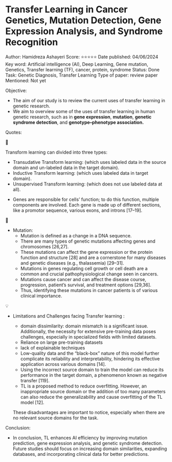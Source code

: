 # Transfer Learning in Cancer Genetics, Mutation Detection, Gene Expression Analysis, and Syndrome Recognition

Author: Hamidreza Ashayeri
Score: ⭐️⭐️⭐️⭐️⭐️
Date published: 04/06/2024
Key word: Artificial intelligence (AI), Deep Learning, Gene mutation, Genetics, Transfer learning (TF), cancer, protein, syndrome
Status: Done
Task: Genetic Diagnosis, Transfer Learning
Type of paper: review paper
Mentioned: Not yet

Objective:

- The aim of our study is to review the current uses of transfer learning in genetic research.
- We aim to overview some of the uses of transfer learning in human genetic research, such as in **gene expression**, **mutation**, **genetic syndrome detection**, and **genotype–phenotype association.**

Quotes:

<aside>
📌

Transform learning can divided into three types:

- Transudative Transform learning:  (which uses labeled data in the source domain
and un-labeled data in the target domain).
- Inductive Transform learning: (which uses labeled data in target domain).
- Unsupervised Transform learning: (which does not use labeled data at all).
</aside>

- Genes are responsible for cells’ function; to do this function, multiple components are involved. Each gene is made up of different sections, like a promotor sequence, various exons, and introns [17–19].

<aside>
📌

- Mutation:
    - Mutation is defined as a change in a DNA sequence.
    - There are many types of genetic mutations affecting genes and chromosomes [26,27].
    - These mutations can affect the gene expression or the protein function and structure [28] and are a cornerstone for many diseases and genetic diseases (e.g., thalassemia) [29–31].
    - Mutations in genes regulating cell growth or cell death are a common and crucial pathophysiological change seen in cancers.
    - Mutations cause cancer and can affect the disease course, progression, patient’s survival, and treatment options [29,36].
    - Thus, identifying these mutations in cancer patients is of various clinical importance.
</aside>

<aside>
💡

- Limitations and Challenges facing Transfer learning :
    - domain dissimilarity: domain mismatch is a significant issue. Additionally, the
    necessity for extensive pre-training data poses challenges, especially in specialized fields with limited datasets.
    - Reliance on large pre-training datasets
    - lack of explainable techniques
    - Low-quality data and the “black-box” nature of this model further
    complicate its reliability and interpretability, hindering its effective application across various domains [14].
    - Using the incorrect source domain to train the model can reduce its performance in the target domain, a phenomenon known as negative transfer [119].
    - TL is a proposed method to reduce overfitting. However, an inappropriate source domain or the addition of too many parameters can also reduce the generalizability and cause overfitting of the TL model [12].
    
    These disadvantages are important to notice, especially when there are no relevant source domains for the task.
    
</aside>

Conclusion:

- In conclusion, TL enhances AI efficiency by improving mutation prediction, gene expression analysis, and genetic syndrome detection. Future studies should focus on increasing domain similarities, expanding databases, and incorporating clinical data for better predictions.